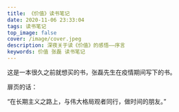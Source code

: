 ```yaml
---
title: 《价值》读书笔记
date: 2020-11-06 23:33:04
tags: 读书笔记
top_image: false
cover: /image/cover.jpeg
description: 深夜关于读《价值》的感悟——序言
keywords: 价值 张磊 读书笔记
---
```


这是一本很久之前就想买的书，张磊先生在疫情期间写下的书。



扉页的话：



“在长期主义之路上，与伟大格局观者同行，做时间的朋友。”



<br />



